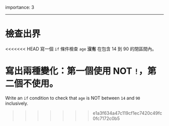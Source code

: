 importance: 3

---

# 檢查出界

<<<<<<< HEAD
寫一個 `if` 條件檢查 `age` **沒有** 在包含 14 到 90 的閉區間內。

寫出兩種變化：第一個使用 NOT `!`，第二個不使用。
=======
Write an `if` condition to check that `age` is NOT between `14` and `90` inclusively.
>>>>>>> e1a3f634a47c119cf1ec7420c49fc0fc7172c0b5

